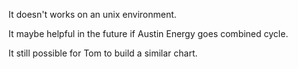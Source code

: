 It doesn't works on an unix environment.

It maybe helpful in the future if Austin Energy goes combined cycle.

It still possible for Tom to build a similar chart.
